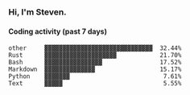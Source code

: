### Hi, I'm Steven.

#### Coding activity (past 7 days)
```
other     ▓▓▓▓▓▓▓▓▓▓▓▓▓▓▓▓▓▓▓▓▓▓▓▓▓▓▓▓▓▓  32.44%
Rust      ▓▓▓▓▓▓▓▓▓▓▓▓▓▓▓▓▓▓▓▓            21.70%
Bash      ▓▓▓▓▓▓▓▓▓▓▓▓▓▓▓▓                17.52%
Markdown  ▓▓▓▓▓▓▓▓▓▓▓▓▓▓                  15.17%
Python    ▓▓▓▓▓▓▓                          7.61%
Text      ▓▓▓▓▓                            5.55%
```

